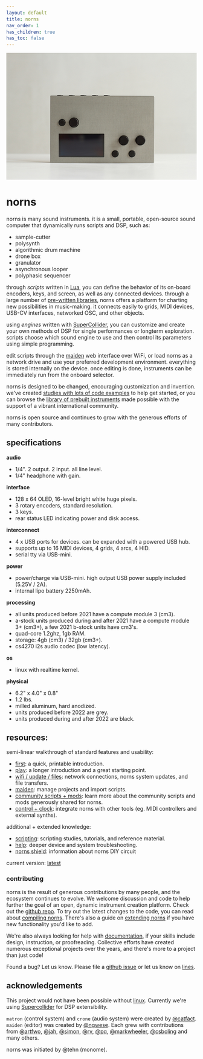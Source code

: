 ```yaml
---
layout: default
title: norns
nav_order: 1
has_children: true
has_toc: false
---
```


![](../norns/image/norns-grey.jpeg)

# norns

norns is many sound instruments. it is a small, portable, open-source sound computer that dynamically runs scripts and DSP, such as:

- sample-cutter
- polysynth
- algorithmic drum machine
- drone box
- granulator
- asynchronous looper
- polyphasic sequencer

through *scripts* written in [Lua](https://www.lua.org/about.html), you can define the behavior of its on-board encoders, keys, and screen, as well as any connected devices. through a large number of [pre-written libraries](../norns/reference), norns offers a platform for charting new possibilities in music-making. it connects easily to grids, MIDI devices, USB-CV interfaces, networked OSC, and other objects.

using *engines* written with [SuperCollider](https://supercollider.github.io), you can customize and create your own methods of DSP for single performances or longterm exploration. scripts choose which sound engine to use and then control its parameters using simple programming.

edit scripts through the [maiden](https://monome.org/docs/norns/maiden/) web interface over WiFi, or load norns as a network drive and use your preferred development environment. everything is stored internally on the device. once editing is done, instruments can be immediately run from the onboard selector.

norns is designed to be changed, encouraging customization and invention. we've created [studies with lots of code examples](../norns/scripting) to help get started, or you can browse the [library of prebuilt instruments](https://norns.community) made possible with the support of a vibrant international community.

norns is open source and continues to grow with the generous efforts of many contributors.

## specifications

**audio**

- 1/4". 2 output. 2 input. all line level.
- 1/4" headphone with gain.

**interface**

- 128 x 64 OLED, 16-level bright white huge pixels.
- 3 rotary encoders, standard resolution.
- 3 keys.
- rear status LED indicating power and disk access.

**interconnect**

- 4 x USB ports for devices. can be expanded with a powered USB hub.
- supports up to 16 MIDI devices, 4 grids, 4 arcs, 4 HID.
- serial tty via USB-mini.

**power**

- power/charge via USB-mini. high output USB power supply included (5.25V / 2A).
- internal lipo battery 2250mAh.

**processing**

- all units produced before 2021 have a compute module 3 (cm3).
- a-stock units produced during and after 2021 have a compute module 3+ (cm3+), a few 2021 b-stock units have cm3's.
- quad-core 1.2ghz, 1gb RAM.
- storage: 4gb (cm3) / 32gb (cm3+).
- cs4270 i2s audio codec (low latency).

**os**

- linux with realtime kernel.

**physical**

- 6.2" x 4.0" x 0.8"
- 1.2 lbs.
- milled aluminum, hard anodized.
- units produced before 2022 are grey.
- units produced during and after 2022 are black.

## resources:

semi-linear walkthrough of standard features and usability:

- [first](norns-first.pdf): a quick, printable introduction.
- [play](../norns/play): a longer introduction and a great starting point.
- [wifi / update / files](../norns/wifi-files): network connections, norns system updates, and file transfers.
- [maiden](../norns/maiden): manage projects and import scripts.
- [community scripts + mods](../norns/community-scripts): learn more about the community scripts and mods generously shared for norns.
- [control + clock](../norns/control-clock): integrate norns with other tools (eg. MIDI controllers and external synths).

additional + extended knowledge:

- [scripting](../norns/scripting): scripting studies, tutorials, and reference material.
- [help](../norns/help): deeper device and system troubleshooting.
- [norns shield](../norns/shield): information about norns DIY circuit

current version: [latest](https://l.llllllll.co/norns)

### contributing

norns is the result of generous contributions by many people, and the ecosystem continues to evolve. We welcome discussion and code to help further the goal of an open, dynamic instrument creation platform. Check out the [github repo](https://github.com/monome/norns). To try out the latest changes to the code, you can read about [compiling norns](../norns/compiling). There's also a guide on [extending norns](../norns/extending) if you have new functionality you'd like to add.

We're also always looking for help with [documentation](https://github.com/monome/docs), if your skills include design, instruction, or proofreading. Collective efforts have created numerous exceptional projects over the years, and there's more to a project than just code!

Found a bug? Let us know. Please file a [github issue](https://github.com/monome/norns/issues) or let us know on [lines](https://llllllll.co/t/norns-help/14016).

## acknowledgements

This project would not have been possible without [linux](https://en.wikipedia.org/wiki/Linux).  Currently we're using [Supercollider](https://supercollider.github.io) for DSP extensibility.

`matron` (control system) and `crone` (audio system) were created by [@catfact](https://github.com/catfact). `maiden` (editor) was created by [@ngwese](https://github.com/ngwese). Each grew with contributions from [@artfwo](https://github.com/artfwo), [@jah](https://github.com/antonhornquist), [@simon](https://github.com/simonvanderveldt), [@rv](https://github.com/ranch-verdin), [@pq](https://github.com/pq), [@markwheeler](https://github.com/markwheeler), [@csboling](https://github.com/csboling) and many others.

norns was initiated by @tehn (monome).
